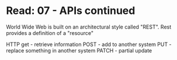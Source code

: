 # Read: 07 - APIs continued

World Wide Web is built on an architectural style called "REST". Rest provides a definition of a "resource"  

HTTP get - retrieve information
POST - add to another system
PUT - replace something in another system
PATCH - partial update